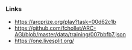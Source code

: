 ### Links

- https://arcprize.org/play?task=00d62c1b
- https://github.com/fchollet/ARC-AGI/blob/master/data/training/007bbfb7.json
- https://one.livesplit.org/
